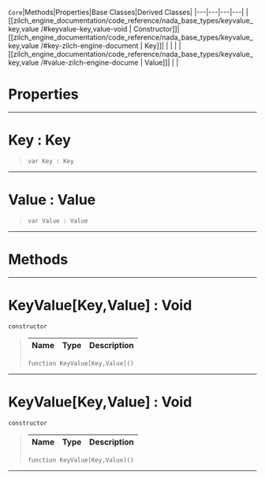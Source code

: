 `Core`|Methods|Properties|Base Classes|Derived Classes|
|---|---|---|---|
|[[zilch_engine_documentation/code_reference/nada_base_types/keyvalue_key,value /#keyvalue-key,value-void | Constructor]]|[[zilch_engine_documentation/code_reference/nada_base_types/keyvalue_key,value /#key-zilch-engine-document | Key]]| | |
| |[[zilch_engine_documentation/code_reference/nada_base_types/keyvalue_key,value /#value-zilch-engine-docume | Value]]| | |


 #  Properties


---  
 #  Key : Key

> 
> ```TS:Nada
> var Key : Key


---  
 #  Value : Value

> 
> ```TS:Nada
> var Value : Value


---  
 #  Methods


---  
 #  KeyValue[Key,Value] : Void

 `constructor`

> 
> |Name|Type|Description|
> |---|---|---|
> ```TS:Nada
> function KeyValue[Key,Value]()
> ``` 


---  
 #  KeyValue[Key,Value] : Void

 `constructor`

> 
> |Name|Type|Description|
> |---|---|---|
> ```TS:Nada
> function KeyValue[Key,Value]()
> ``` 


---  
 

 